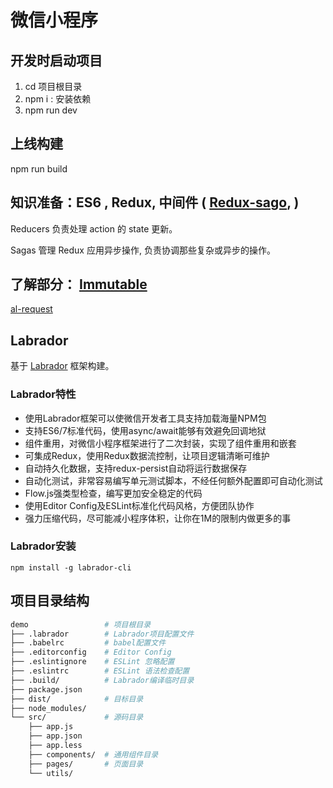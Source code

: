 # 微信小程序

## 开发时启动项目
1. cd 项目根目录
1. npm i  : 安装依赖
1. npm run dev


## 上线构建
npm run build


## 知识准备：ES6 ,  Redux,  中间件 (  [Redux-sago](http://leonshi.com/redux-saga-in-chinese/docs/api/index.html),  )

Reducers 负责处理 action 的 state 更新。

Sagas 管理 Redux 应用异步操作, 负责协调那些复杂或异步的操作。

## 了解部分： [Immutable](https://github.com/camsong/blog/issues/3)


[al-request](https://www.npmjs.com/package/al-request)

## Labrador

基于 [Labrador](https://github.com/maichong/labrador) 框架构建。

### Labrador特性
* 使用Labrador框架可以使微信开发者工具支持加载海量NPM包
* 支持ES6/7标准代码，使用async/await能够有效避免回调地狱
* 组件重用，对微信小程序框架进行了二次封装，实现了组件重用和嵌套
* 可集成Redux，使用Redux数据流控制，让项目逻辑清晰可维护
* 自动持久化数据，支持redux-persist自动将运行数据保存
* 自动化测试，非常容易编写单元测试脚本，不经任何额外配置即可自动化测试
* Flow.js强类型检查，编写更加安全稳定的代码
* 使用Editor Config及ESLint标准化代码风格，方便团队协作
* 强力压缩代码，尽可能减小程序体积，让你在1M的限制内做更多的事

###  Labrador安装

```
npm install -g labrador-cli
```



## 项目目录结构

```sh
demo                 # 项目根目录
├── .labrador        # Labrador项目配置文件
├── .babelrc         # babel配置文件
├── .editorconfig    # Editor Config
├── .eslintignore    # ESLint 忽略配置
├── .eslintrc        # ESLint 语法检查配置
├── .build/          # Labrador编译临时目录
├── package.json
├── dist/            # 目标目录
├── node_modules/
└── src/             # 源码目录
    ├── app.js
    ├── app.json
    ├── app.less
    ├── components/  # 通用组件目录
    ├── pages/       # 页面目录
    └── utils/

